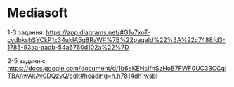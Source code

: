 # Mediasoft

1-3 задания: https://app.diagrams.net/#G1v7xoT-cydbkshSYCkP1x34ukIA5q8RaW#%7B%22pageId%22%3A%22c7488fd3-1785-93aa-aadb-54a6760d102a%22%7D

2-5 задания: https://docs.google.com/document/d/1b6eKENsIfnSzHoB7FWF0UC33CCgiTBAnwAkAv0DQzvQ/edit#heading=h.h7814dh1wsbi
